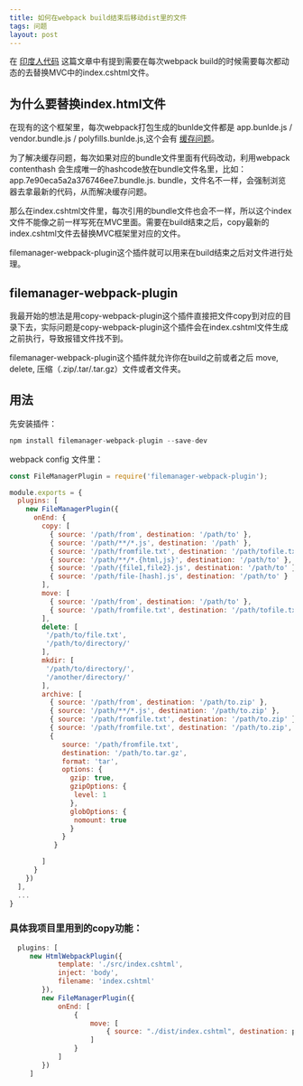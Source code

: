 ```yaml
---
title: 如何在webpack build结束后移动dist里的文件
tags: 问题
layout: post
---
```



在 [印度人代码](https://limeii.github.io/2018/09/issues-india-project) 这篇文章中有提到需要在每次webpack build的时候需要每次都动态的去替换MVC中的index.cshtml文件。

## 为什么要替换index.html文件

在现有的这个框架里，每次webpack打包生成的bunlde文件都是 app.bunlde.js / vendor.bundle.js / polyfills.bunlde.js,这个会有 [缓存问题](https://limeii.github.io/2018/09/issues-cache-busting)。

为了解决缓存问题，每次如果对应的bundle文件里面有代码改动，利用webpack contenthash 会生成唯一的hashcode放在bundle文件名里，比如： app.7e90eca5a2a376746ee7.bundle.js.
bundle，文件名不一样，会强制浏览器去拿最新的代码，从而解决缓存问题。

那么在index.cshtml文件里，每次引用的bundle文件也会不一样，所以这个index文件不能像之前一样写死在MVC里面。需要在build结束之后，copy最新的index.cshtml文件去替换MVC框架里对应的文件。

filemanager-webpack-plugin这个插件就可以用来在build结束之后对文件进行处理。

## filemanager-webpack-plugin

我最开始的想法是用copy-webpack-plugin这个插件直接把文件copy到对应的目录下去，实际问题是copy-webpack-plugin这个插件会在index.cshtml文件生成之前执行，导致报错文件找不到。

filemanager-webpack-plugin这个插件就允许你在build之前或者之后 move, delete, 压缩（.zip/.tar/.tar.gz）文件或者文件夹。


## 用法

先安装插件：
```javascript
npm install filemanager-webpack-plugin --save-dev
```
webpack config 文件里：
```javascript
const FileManagerPlugin = require('filemanager-webpack-plugin');

module.exports = {
  plugins: [
    new FileManagerPlugin({
      onEnd: {
        copy: [
          { source: '/path/from', destination: '/path/to' },
          { source: '/path/**/*.js', destination: '/path' },
          { source: '/path/fromfile.txt', destination: '/path/tofile.txt' },
          { source: '/path/**/*.{html,js}', destination: '/path/to' },
          { source: '/path/{file1,file2}.js', destination: '/path/to' },
          { source: '/path/file-[hash].js', destination: '/path/to' }
        ],
        move: [
          { source: '/path/from', destination: '/path/to' },
          { source: '/path/fromfile.txt', destination: '/path/tofile.txt' }
        ],
        delete: [
         '/path/to/file.txt',
         '/path/to/directory/'
        ],
        mkdir: [
         '/path/to/directory/',
         '/another/directory/'
        ],
        archive: [
          { source: '/path/from', destination: '/path/to.zip' },
          { source: '/path/**/*.js', destination: '/path/to.zip' },
          { source: '/path/fromfile.txt', destination: '/path/to.zip' },
          { source: '/path/fromfile.txt', destination: '/path/to.zip', format: 'tar' },
          { 
             source: '/path/fromfile.txt', 
             destination: '/path/to.tar.gz', 
             format: 'tar',
             options: {
               gzip: true,
               gzipOptions: {
                level: 1
               },
               globOptions: {
                nomount: true
               }
             }
           }

        ]
      }
    })
  ],
  ...
}
```

### 具体我项目里用到的copy功能：

```javascript
  plugins: [
     new HtmlWebpackPlugin({
            template: './src/index.cshtml',
            inject: 'body',
            filename: 'index.cshtml'
        }),
        new FileManagerPlugin({
            onEnd: [
                {
                    move: [
                        { source: "./dist/index.cshtml", destination: path.join(process.cwd(), 'Views/Shared/index.cshtml') }
                    ]
                }
            ]
        })
     ]
```